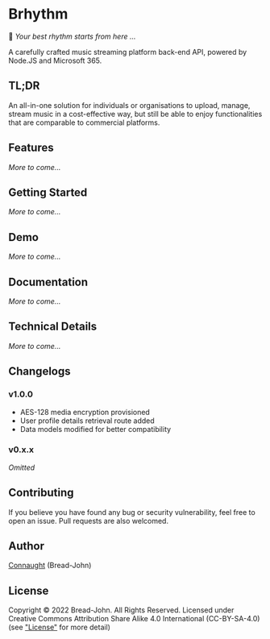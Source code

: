 # Brhythm
🎵 _Your best rhythm starts from here ..._

A carefully crafted music streaming platform back-end API, powered by Node.JS and Microsoft 365.

## TL;DR
An all-in-one solution for individuals or organisations to upload, manage, stream music in a cost-effective way, but still be able to enjoy functionalities that are comparable to commercial platforms.

## Features
_More to come..._

## Getting Started
_More to come..._

## Demo
_More to come..._

## Documentation
_More to come..._

## Technical Details
_More to come..._

## Changelogs
### v1.0.0
- AES-128 media encryption provisioned
- User profile details retrieval route added
- Data models modified for better compatibility

### v0.x.x
_Omitted_

## Contributing
If you believe you have found any bug or security vulnerability, feel free to open an issue. Pull requests are also welcomed.

## Author
[Connaught](https://johnnybread.com) (Bread-John)

## License
Copyright &copy; 2022 Bread-John. All Rights Reserved.
Licensed under Creative Commons Attribution Share Alike 4.0 International (CC-BY-SA-4.0) (see ["License"](/LICENSE) for more detail)
